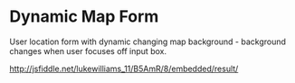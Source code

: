 Dynamic Map Form
================

User location form with dynamic changing map background - background changes when user focuses off input box.

http://jsfiddle.net/lukewilliams_11/B5AmR/8/embedded/result/
